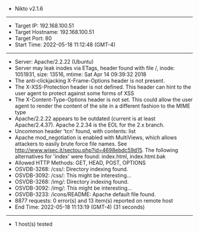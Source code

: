 - Nikto v2.1.6
---------------------------------------------------------------------------
+ Target IP:          192.168.100.51
+ Target Hostname:    192.168.100.51
+ Target Port:        80
+ Start Time:         2022-05-18 11:12:48 (GMT-4)
---------------------------------------------------------------------------
+ Server: Apache/2.2.22 (Ubuntu)
+ Server may leak inodes via ETags, header found with file /, inode: 1051931, size: 13516, mtime: Sat Apr 14 09:39:32 2018
+ The anti-clickjacking X-Frame-Options header is not present.
+ The X-XSS-Protection header is not defined. This header can hint to the user agent to protect against some forms of XSS
+ The X-Content-Type-Options header is not set. This could allow the user agent to render the content of the site in a different fashion to the MIME type
+ Apache/2.2.22 appears to be outdated (current is at least Apache/2.4.37). Apache 2.2.34 is the EOL for the 2.x branch.
+ Uncommon header 'tcn' found, with contents: list
+ Apache mod_negotiation is enabled with MultiViews, which allows attackers to easily brute force file names. See http://www.wisec.it/sectou.php?id=4698ebdc59d15. The following alternatives for 'index' were found: index.html, index.html.bak
+ Allowed HTTP Methods: GET, HEAD, POST, OPTIONS 
+ OSVDB-3268: /css/: Directory indexing found.
+ OSVDB-3092: /css/: This might be interesting...
+ OSVDB-3268: /img/: Directory indexing found.
+ OSVDB-3092: /img/: This might be interesting...
+ OSVDB-3233: /icons/README: Apache default file found.
+ 8877 requests: 0 error(s) and 13 item(s) reported on remote host
+ End Time:           2022-05-18 11:13:19 (GMT-4) (31 seconds)
---------------------------------------------------------------------------
+ 1 host(s) tested
